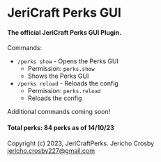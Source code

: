 # JeriCraft Perks GUI

#### The official JeriCraft Perks GUI Plugin.

Commands:

- `/perks show` - Opens the Perks GUI
    - Permission: `perks.show`
    - Shows the Perks GUI
- `/perks reload` - Reloads the config
    - Permission: `perks.reload`
    - Reloads the config

Additional commands coming soon!

#### Total perks: 84 perks as of 14/10/23

Copyright (c) 2023, JeriCraftPerks. Jericho Crosby <jericho.crosby227@gmail.com>